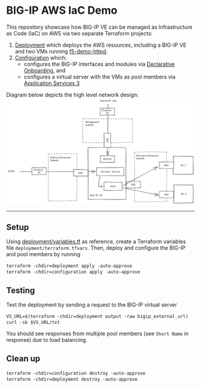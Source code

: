 # BIG-IP AWS IaC Demo

This repository showcase how BIG-IP VE can be managed as Infrastructure as Code (IaC) on AWS via two separate Terraform projects:
1. [Deployment](./deployment/) which deploys the AWS resources, including a BIG-IP VE and two VMs running [f5-demo-httpd](https://github.com/f5devcentral/f5-demo-httpd).
1. [Configuration](./configuration/) which:
    - configures the BIG-IP interfaces and modules via [Declarative Onboarding](https://clouddocs.f5.com/products/extensions/f5-declarative-onboarding/latest/), and
    - configures a virtual server with the VMs as pool members via [Application Services 3](https://clouddocs.f5.com/products/extensions/f5-appsvcs-extension/latest/)

Diagram below depicts the high level network design:
![BIG-IP AWS IaC Demo Design](./docs/images/deployment.png)

---

## Setup

Using [deployment/variables.tf](./deployment/variables.tf) as reference, create a Terraform variables file `deployment/terraform.tfvars`. Then, deploy and configure the BIG-IP and pool members by running
```
terraform -chdir=deployment apply -auto-approve
terraform -chdir=configuration apply -auto-approve
```

## Testing

Test the deployment by sending a request to the BIG-IP virtual server
```
VS_URL=$(terraform -chdir=deployment output -raw bigip_external_url)
curl -sk $VS_URL/txt
```

You should see responses from multiple pool members (see `Short Name` in response) due to load balancing.

## Clean up

```
terraform -chdir=configuration destroy -auto-approve
terraform -chdir=deployment destroy -auto-approve
```
